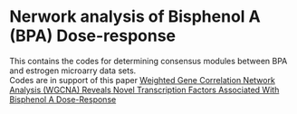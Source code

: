 # Nerwork analysis of Bisphenol A (BPA) Dose-response
This contains the codes for determining consensus modules between BPA and estrogen microarry data sets. <br/>
Codes are in support of this paper [Weighted Gene Correlation Network Analysis (WGCNA) Reveals Novel Transcription Factors Associated With Bisphenol A Dose-Response](https://www.ncbi.nlm.nih.gov/pmc/articles/PMC6240694/)


